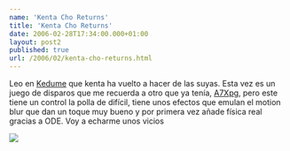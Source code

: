 ```yaml
---
name: 'Kenta Cho Returns'
title: 'Kenta Cho Returns'
date: 2006-02-28T17:34:00.000+01:00
layout: post2
published: true
url: /2006/02/kenta-cho-returns.html
---
```


Leo en [Kedume](http://kedume.net/blog/index.php?itemid=306) que kenta ha vuelto a hacer de las suyas. Esta vez es un juego de disparos que me recuerda a otro que ya tenía, [A7Xpg](http://www.asahi-net.or.jp/~cs8k-cyu/windows/a7xpg.html), pero este tiene un control la polla de difícil, tiene unos efectos que emulan el motion blur que dan un toque muy bueno y por primera vez añade física real gracias a ODE. Voy a echarme unos vicios  
  
[![](http://www.asahi-net.or.jp/~cs8k-cyu/windows/mcd_1.gif)](http://www.asahi-net.or.jp/~cs8k-cyu/windows/mcd_1.gif)
